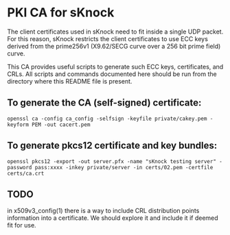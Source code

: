 # PKI CA for sKnock

The client certificates used in sKnock need to fit inside a single UDP packet.
For this reason, sKnock restricts the client certificates to use ECC keys
derived from the prime256v1 (X9.62/SECG curve over a 256 bit prime field) curve.

This CA provides useful scripts to generate such ECC keys, certificates, and
CRLs.  All scripts and commands documented here should be run from the directory
where this README file is present.

## To generate the CA (self-signed) certificate:

    openssl ca -config ca_config -selfsign -keyfile private/cakey.pem -keyform PEM -out cacert.pem

## To generate pkcs12 certificate and key bundles:

    openssl pkcs12 -export -out server.pfx -name "sKnock testing server" -password pass:xxxx -inkey private/server -in certs/02.pem -certfile certs/ca.crt

## TODO
in x509v3_config(1) there is a way to include CRL distribution points
information into a certificate.  We should explore it and include it if deemed
fit for use.


